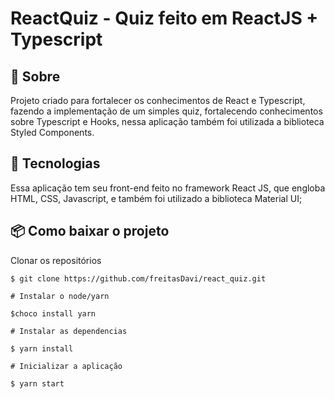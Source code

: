 # ReactQuiz - Quiz feito em ReactJS + Typescript 


## 📖 Sobre 

  Projeto criado para fortalecer os conhecimentos de React e Typescript, fazendo a implementação de um simples quiz, fortalecendo conhecimentos sobre Typescript e Hooks, nessa aplicação também foi utilizada a biblioteca Styled Components.



## 🚀 Tecnologias

  Essa aplicação tem seu front-end feito no framework React JS, que engloba HTML, CSS, Javascript, e também foi utilizado a biblioteca Material UI;
  
  
## 📦 Como baixar o projeto

   Clonar os repositórios
   
    $ git clone https://github.com/freitasDavi/react_quiz.git
   
    # Instalar o node/yarn 

    $choco install yarn

    # Instalar as dependencias
  
    $ yarn install
    
    # Inicializar a aplicação

    $ yarn start

